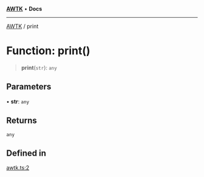 [**AWTK**](../README.md) • **Docs**

***

[AWTK](../globals.md) / print

# Function: print()

> **print**(`str`): `any`

## Parameters

• **str**: `any`

## Returns

`any`

## Defined in

[awtk.ts:2](https://github.com/zlgopen/awtk-binding/blob/a700388ad7cc060c10001c4cf776a40433e0a4e7/tools/code_gen/js/output/awtk.ts#L2)
